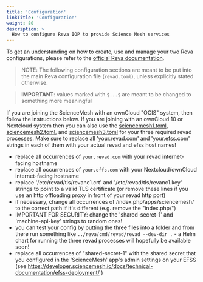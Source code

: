 ```yaml
---
title: 'Configuration'
linkTitle: 'Configuration'
weight: 80
description: >
  How to configure Reva IOP to provide Science Mesh services
---
```


To get an understanding on how to create, use and manage your two Reva configurations,
please refer to the [official Reva documentation](https://reva.link/docs/getting-started/beginners-guide/).

> NOTE: The following configuration sections are meant to be put into the main Reva configuration file (`revad.toml`), unless explicitly stated otherwise.

> **IMPORTANT**: values marked with `$...$` are meant to be changed to something more meaningful

If you are joining the ScienceMesh with an ownCloud "OCIS" system, then follow the instructions below.
If you are joining with an ownCloud 10 or Nextcloud system then you can also use the [sciencemesh1.toml](https://github.com/cs3org/ocm-test-suite/blob/main/servers/revad/sciencemesh1.toml), [sciencemesh2.toml](https://github.com/cs3org/ocm-test-suite/blob/main/servers/revad/sciencemesh2.toml), and [sciencemesh3.toml](https://github.com/cs3org/ocm-test-suite/blob/main/servers/revad/sciencemesh3.toml) for your three required revad processes. Make sure to replace all 'your.revad.com' and 'your.efss.com' strings in each of them with your actual revad and efss host names!
* replace all occurrences of `your.revad.com` with your revad internet-facing hostname
* replace all occurrences of `your.effs.com` with your Nextcloud/ownCloud internet-facing hostname
* replace '/etc/revad/tls/revanc1.crt' and '/etc/revad/tls/revanc1.key' strings to point to a valid TLS certificate (or remove these lines if you use an http offloading proxy in front of your revad http port)
* if necessary, change all occurrences of /index.php/apps/sciencemesh/ to the correct path if it's different (e.g. remove the "index.php/")
* IMPORTANT FOR SECURITY: change the 'shared-secret-1' and 'machine-api-key' strings to random ones!
* you can test your config by putting the three files into a folder and from there run something like `../reva/cmd/revad/revad --dev-dir .` - a Helm chart for running the three revad processes will hopefully be available soon!
* replace all occurrences of "shared-secret-1" with the shared secret that you configured in the 'ScienceMesh' app's admin settings on your EFSS (see https://developer.sciencemesh.io/docs/technical-documentation/efss-deployment/ )
